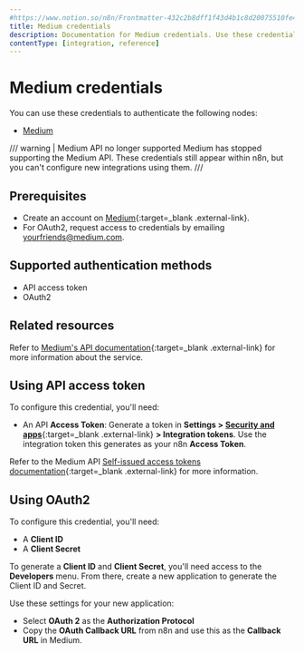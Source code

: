 ```yaml
---
#https://www.notion.so/n8n/Frontmatter-432c2b8dff1f43d4b1c8d20075510fe4
title: Medium credentials
description: Documentation for Medium credentials. Use these credentials to authenticate Medium in n8n, a workflow automation platform.
contentType: [integration, reference]
---
```


# Medium credentials

You can use these credentials to authenticate the following nodes:

- [Medium](/integrations/builtin/app-nodes/n8n-nodes-base.medium.md)

/// warning | Medium API no longer supported
Medium has stopped supporting the Medium API. These credentials still appear within n8n, but you can't configure new integrations using them.
///

## Prerequisites

- Create an account on [Medium](https://www.medium.com/){:target=_blank .external-link}.
- For OAuth2, request access to credentials by emailing [yourfriends@medium.com](mailto:yourfriends@medium.com).

## Supported authentication methods

- API access token
- OAuth2

## Related resources

Refer to [Medium's API documentation](https://github.com/Medium/medium-api-docs){:target=_blank .external-link} for more information about the service.

## Using API access token

To configure this credential, you'll need:

- An API **Access Token**: Generate a token in **Settings >** [**Security and apps**](https://medium.com/me/settings/security){:target=_blank .external-link} **> Integration tokens**. Use the integration token this generates as your n8n **Access Token**.

Refer to the Medium API [Self-issued access tokens documentation](https://github.com/Medium/medium-api-docs?tab=readme-ov-file#21-self-issued-access-tokens){:target=_blank .external-link} for more information.

## Using OAuth2

To configure this credential, you'll need:

- A **Client ID**
- A **Client Secret**

To generate a **Client ID** and **Client Secret**, you'll need access to the **Developers** menu. From there, create a new application to generate the Client ID and Secret.

Use these settings for your new application:

- Select **OAuth 2** as the **Authorization Protocol**
- Copy the **OAuth Callback URL** from n8n and use this as the **Callback URL** in Medium.
